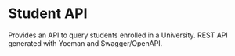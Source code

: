 # Student API

Provides an API to query students enrolled in a University.
REST API generated with Yoeman and Swagger/OpenAPI.